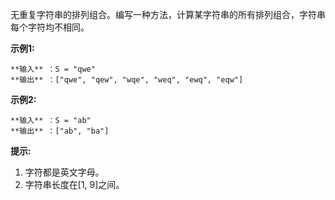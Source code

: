 无重复字符串的排列组合。编写一种方法，计算某字符串的所有排列组合，字符串每个字符均不相同。

**示例1:**

    
    
    **输入** ：S = "qwe"
    **输出** ：["qwe", "qew", "wqe", "weq", "ewq", "eqw"]
    

**示例2:**

    
    
    **输入** ：S = "ab"
    **输出** ：["ab", "ba"]
    

**提示:**

  1. 字符都是英文字母。
  2. 字符串长度在[1, 9]之间。

